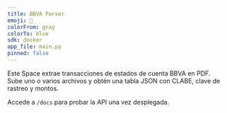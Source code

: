 ```yaml
---
title: BBVA Parser
emoji: 🧾
colorFrom: gray
colorTo: blue
sdk: docker
app_file: main.py
pinned: false
---
```


Este Space extrae transacciones de estados de cuenta BBVA en PDF.  
Sube uno o varios archivos y obtén una tabla JSON con CLABE, clave de rastreo y montos.

Accede a `/docs` para probar la API una vez desplegada.

